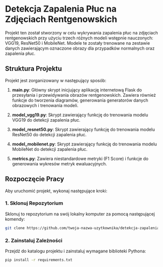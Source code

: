 # Detekcja Zapalenia Płuc na Zdjęciach Rentgenowskich

Projekt ten został stworzony w celu wykrywania zapalenia płuc na zdjęciach rentgenowskich przy użyciu trzech różnych modeli wstępnie nauczonych: VGG19, ResNet50 i MobileNet. Modele te zostały trenowane na zestawie danych zawierającym oznaczone obrazy dla przypadków normalnych oraz zapalenia płuc.

## Struktura Projektu
Projekt jest zorganizowany w następujący sposób:

1. **main.py**: Główny skrypt inicjujący aplikację internetową Flask do przesyłania i przewidywania obrazów rentgenowskich. Zawiera również funkcje do tworzenia diagramów, generowania generatorów danych obrazowych i trenowania modeli.

2. **model_vgg19.py**: Skrypt zawierający funkcję do trenowania modelu VGG19 do detekcji zapalenia płuc.

3. **model_resnet50.py**: Skrypt zawierający funkcję do trenowania modelu ResNet50 do detekcji zapalenia płuc.

4. **model_mobilenet.py**: Skrypt zawierający funkcję do trenowania modelu MobileNet do detekcji zapalenia płuc.

5. **metrics.py**: Zawiera niestandardowe metryki (F1 Score) i funkcje do generowania wykresów metryk ewaluacyjnych.

## Rozpoczęcie Pracy
Aby uruchomić projekt, wykonaj następujące kroki:

### 1. Sklonuj Repozytorium
Sklonuj to repozytorium na swój lokalny komputer za pomocą następującej komendy:

```bash
git clone https://github.com/twoja-nazwa-uzytkownika/detekcja-zapalenia-pluc.git
```

### 2. Zainstaluj Zależności
Przejdź do katalogu projektu i zainstaluj wymagane biblioteki Pythona:

```bash
pip install -r requirements.txt
```

